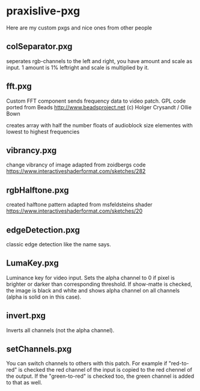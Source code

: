 # praxislive-pxg
Here are my custom pxgs and nice ones from other people

## colSeparator.pxg
seperates rgb-channels to the left and right, you have amount and scale as input. 1 amount is 1% leftright and scale is multiplied by it.

## fft.pxg
Custom FFT component sends
frequency data to video patch.
GPL code ported from Beads
http://www.beadsproject.net
(c) Holger Crysandt / Ollie Bown

creates array with half the number floats of audioblock size elementes with lowest to highest frequencies

## vibrancy.pxg
change vibrancy of image
adapted from zoidbergs code https://www.interactiveshaderformat.com/sketches/282

## rgbHalftone.pxg
created halftone pattern
adapted from msfeldsteins shader https://www.interactiveshaderformat.com/sketches/20

## edgeDetection.pxg
classic edge detection like the name says.

## LumaKey.pxg
Luminance key for video input. Sets the alpha channel to 0 if pixel is brighter or darker than corresponding threshold. If show-matte is checked, the image is black and white and shows alpha channel on all channels (alpha is solid on in this case).

## invert.pxg
Inverts all channels (not the alpha channel).

## setChannels.pxg
You can switch channels to others with this patch. For example if "red-to-red" is checked the red channel of the input is copied to the red chennel of the output. If the "green-to-red" is checked too, the green channel is added to that as well.
